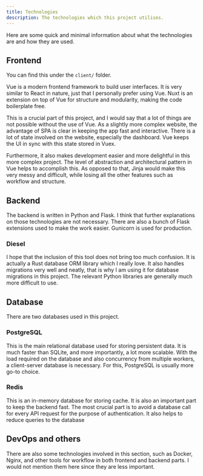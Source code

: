 ```yaml
---
title: Technologies
description: The technologies which this project utilises.
---
```


Here are some quick and minimal information about what the technologies are and how they are used.

## Frontend

You can find this under the `client/` folder.

Vue is a modern frontend framework to build user interfaces. It is very similar to React in nature,
just that I personally prefer using Vue. Nuxt is an extension on top of Vue for structure and
modularity, making the code boilerplate free.

This is a crucial part of this project, and I would say that a lot of things are not possible
without the use of Vue. As a slightly more complex website, the advantage of SPA is clear in keeping
the app fast and interactive. There is a lot of state involved on the website, especially the
dashboard. Vue keeps the UI in sync with this state stored in Vuex.

Furthermore, it also makes development easier and more delightful in this more complex project. The
level of abstraction and architectural pattern in Vue helps to accomplish this. As opposed to that,
Jinja would make this very messy and difficult, while losing all the other features such as workflow
and structure.

## Backend

The backend is written in Python and Flask. I think that further explanations on those technologies
are not necessary. There are also a bunch of Flask extensions used to make the work easier. Gunicorn
is used for production.

### Diesel

I hope that the inclusion of this tool does not bring too much confusion. It is actually a Rust
database ORM library which I really love. It also handles migrations very well and neatly, that is
why I am using it for database migrations in this project. The relevant Python libraries are
generally much more difficult to use.

## Database

There are two databases used in this project.

### PostgreSQL

This is the main relational database used for storing persistent data. It is much faster than
SQLite, and more importantly, a lot more scalable. With the load required on the database and also
concurrency from multiple workers, a client-server database is necessary. For this, PostgreSQL is
usually more go-to choice.

### Redis

This is an in-memory database for storing cache. It is also an important part to keep the backend
fast. The most crucial part is to avoid a database call for every API request for the purpose of
authentication. It also helps to reduce queries to the database

## DevOps and others

There are also some technologies involved in this section, such as Docker, Nginx, and other tools
for workflow in both frontend and backend parts. I would not mention them here since they are less
important.
